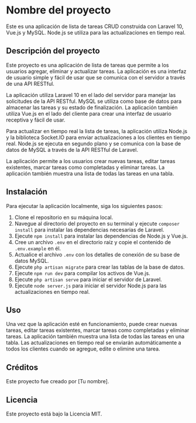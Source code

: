 # Nombre del proyecto

Este es una aplicación de lista de tareas CRUD construida con Laravel 10, Vue.js y MySQL. Node.js se utiliza para las actualizaciones en tiempo real.

## Descripción del proyecto

Este proyecto es una aplicación de lista de tareas que permite a los usuarios agregar, eliminar y actualizar tareas. La aplicación es una interfaz de usuario simple y fácil de usar que se comunica con el servidor a través de una API RESTful.

La aplicación utiliza Laravel 10 en el lado del servidor para manejar las solicitudes de la API RESTful. MySQL se utiliza como base de datos para almacenar las tareas y su estado de finalización. La aplicación también utiliza Vue.js en el lado del cliente para crear una interfaz de usuario receptiva y fácil de usar.

Para actualizar en tiempo real la lista de tareas, la aplicación utiliza Node.js y la biblioteca Socket.IO para enviar actualizaciones a los clientes en tiempo real. Node.js se ejecuta en segundo plano y se comunica con la base de datos de MySQL a través de la API RESTful de Laravel.

La aplicación permite a los usuarios crear nuevas tareas, editar tareas existentes, marcar tareas como completadas y eliminar tareas. La aplicación también muestra una lista de todas las tareas en una tabla.

## Instalación

Para ejecutar la aplicación localmente, siga los siguientes pasos:

1. Clone el repositorio en su máquina local.
2. Navegue al directorio del proyecto en su terminal y ejecute `composer install` para instalar las dependencias necesarias de Laravel.
3. Ejecute `npm install` para instalar las dependencias de Node.js y Vue.js.
4. Cree un archivo `.env` en el directorio raíz y copie el contenido de `.env.example` en él.
5. Actualice el archivo `.env` con los detalles de conexión de su base de datos MySQL.
6. Ejecute `php artisan migrate` para crear las tablas de la base de datos.
7. Ejecute `npm run dev` para compilar los activos de Vue.js.
8. Ejecute `php artisan serve` para iniciar el servidor de Laravel.
9. Ejecute `node server.js` para iniciar el servidor Node.js para las actualizaciones en tiempo real.

## Uso

Una vez que la aplicación esté en funcionamiento, puede crear nuevas tareas, editar tareas existentes, marcar tareas como completadas y eliminar tareas. La aplicación también muestra una lista de todas las tareas en una tabla. Las actualizaciones en tiempo real se enviarán automáticamente a todos los clientes cuando se agregue, edite o elimine una tarea.

## Créditos

Este proyecto fue creado por [Tu nombre].

## Licencia

Este proyecto está bajo la Licencia MIT.
